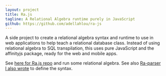 ```yaml
---
layout: project
title: Ra.js
tagline: A Relational Algebra runtime purely in JavaScript
github: https://github.com/adellahlou/ra-js
---
```


A side project to create a relational algebra syntax and runtime to use in web applications to help teach a relational database class. Instead of using relational algebra to SQL transpilation, this uses pure JavaScript and the affinityjs package, ready for the web and mobile apps.

See [here for Ra.js repo](https://github.com/adellahlou/ra-js) and run some relational algebra. See also [Ra-parser I also wrote](https://github.com/adellahlou/ra-parser) to define the syntax.
